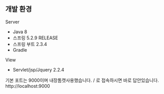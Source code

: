 ## 개발 환경
Server 
- Java 8
- 스프링 5.2.9 RELEASE 
- 스프링 부트 2.3.4 
- Gradle

View
- Servlet/jsp/Jquery 2.2.4




기본 포트는 9000이며 내장톰캣사용했습니다. / 로 접속하시면 바로 답안있습니다.
http://localhost:9000 


